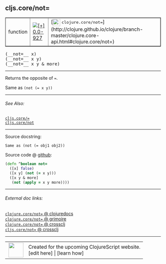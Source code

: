 ## cljs.core/not=



 <table border="1">
<tr>
<td>function</td>
<td><a href="https://github.com/cljsinfo/cljs-api-docs/tree/0.0-927"><img valign="middle" alt="[+] 0.0-927" title="Added in 0.0-927" src="https://img.shields.io/badge/+-0.0--927-lightgrey.svg"></a> </td>
<td>
[<img height="24px" valign="middle" src="http://i.imgur.com/1GjPKvB.png"> <samp>clojure.core/not=</samp>](http://clojure.github.io/clojure/branch-master/clojure.core-api.html#clojure.core/not=)
</td>
</tr>
</table>


 <samp>
(__not=__ x)<br>
</samp>
 <samp>
(__not=__ x y)<br>
</samp>
 <samp>
(__not=__ x y & more)<br>
</samp>

---

Returns the opposite of `=`.

Same as `(not (= x y))`

---


###### See Also:

[`cljs.core/=`](cljs.core_EQ.md)<br>
[`cljs.core/not`](cljs.core_not.md)<br>

---


Source docstring:

```
Same as (not (= obj1 obj2))
```


Source code @ [github](https://github.com/clojure/clojurescript/blob/r2356/src/cljs/cljs/core.cljs#L2880-L2885):

```clj
(defn ^boolean not=
  ([x] false)
  ([x y] (not (= x y)))
  ([x y & more]
   (not (apply = x y more))))
```

<!--
Repo - tag - source tree - lines:

 <pre>
clojurescript @ r2356
└── src
    └── cljs
        └── cljs
            └── <ins>[core.cljs:2880-2885](https://github.com/clojure/clojurescript/blob/r2356/src/cljs/cljs/core.cljs#L2880-L2885)</ins>
</pre>

-->

---



###### External doc links:

[`clojure.core/not=` @ clojuredocs](http://clojuredocs.org/clojure.core/not=)<br>
[`clojure.core/not=` @ grimoire](http://conj.io/store/v1/org.clojure/clojure/1.7.0-beta3/clj/clojure.core/not%3D/)<br>
[`clojure.core/not=` @ crossclj](http://crossclj.info/fun/clojure.core/not%3D.html)<br>
[`cljs.core/not=` @ crossclj](http://crossclj.info/fun/cljs.core.cljs/not%3D.html)<br>

---

 <table>
<tr><td>
<img valign="middle" align="right" width="48px" src="http://i.imgur.com/Hi20huC.png">
</td><td>
Created for the upcoming ClojureScript website.<br>
[edit here] | [learn how]
</td></tr></table>

[edit here]:https://github.com/cljsinfo/cljs-api-docs/blob/master/cljsdoc/cljs.core_notEQ.cljsdoc
[learn how]:https://github.com/cljsinfo/cljs-api-docs/wiki/cljsdoc-files

<!--

This information was too distracting to show to readers, but I'll leave it
commented here since it is helpful to:

- pretty-print the data used to generate this document
- and show how to retrieve that data



The API data for this symbol:

```clj
{:description "Returns the opposite of `=`.\n\nSame as `(not (= x y))`",
 :return-type boolean,
 :ns "cljs.core",
 :name "not=",
 :signature ["[x]" "[x y]" "[x y & more]"],
 :history [["+" "0.0-927"]],
 :type "function",
 :related ["cljs.core/=" "cljs.core/not"],
 :full-name-encode "cljs.core_notEQ",
 :source {:code "(defn ^boolean not=\n  ([x] false)\n  ([x y] (not (= x y)))\n  ([x y & more]\n   (not (apply = x y more))))",
          :title "Source code",
          :repo "clojurescript",
          :tag "r2356",
          :filename "src/cljs/cljs/core.cljs",
          :lines [2880 2885]},
 :full-name "cljs.core/not=",
 :clj-symbol "clojure.core/not=",
 :docstring "Same as (not (= obj1 obj2))"}

```

Retrieve the API data for this symbol:

```clj
;; from Clojure REPL
(require '[clojure.edn :as edn])
(-> (slurp "https://raw.githubusercontent.com/cljsinfo/cljs-api-docs/catalog/cljs-api.edn")
    (edn/read-string)
    (get-in [:symbols "cljs.core/not="]))
```

-->
